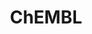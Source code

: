 ---
layout: default
bigquery: https://console.cloud.google.com/bigquery?p=patents-public-data&d=ebi_chembl&page=dataset
citation: '"The ChEMBL database in 2017." Anna Gaulton, Anne Hersey, Michał Nowotka,
  A Patrícia Bento, Jon Chambers, David Mendez, Prudence Mutowo, Francis Atkinson,
  Louisa J Bellis, Elena Cibrián-Uhalte, Mark Davies, Nathan Dedman, Anneli Karlsson,
  María Paula Magariños, John P Overington, George Papadatos, Ines Smit, Andrew R
  Leach Nucleic acids Research (2017) 45 (Database Issue), D945-D954'
contributors: European Bioinformatics Institute
cost: None
description: ChEMBL Data is a manually curated database of small molecules used in
  drug discovery, including information about existing patented drugs.
documentation: 'schema: https://www.ebi.ac.uk/chembl/db_schema


  '
last_edit: Mon, 04 Apr 2022 19:07:30 GMT
location: https://console.cloud.google.com/marketplace/product/google_patents_public_datasets/chembl
maintained_by: EMBL-EBI, an outstation of European Molecular Biology Laboratory
related_publications: '

  ChEMBL: towards direct deposition of bioassay data.


  Mendez D, Gaulton A, Bento AP, Chambers J, De Veij M, Félix E, Magariños MP, Mosquera
  JF, Mutowo P, Nowotka M, Gordillo-Marañón M, Hunter F, Junco L, Mugumbate G, Rodriguez-Lopez
  M, Atkinson F, Bosc N, Radoux CJ, Segura-Cabrera A, Hersey A, Leach AR.


  — Nucleic Acids Res. 2019; 47(D1):D930-D940. doi: 10.1093/nar/gky1075

  '
schema_fields: '[''met_conversion'', ''drug_product_flag'', ''potential_duplicate'',
  ''assay_tissue'', ''mechanism_of_action'', ''smarts'', ''relation'', ''l5'', ''syn_type'',
  ''doc_type'', ''value'', ''abstract'', ''pchembl_value'', ''annotation'', ''cidx'',
  ''clo_id'', ''data_validity_comment'', ''uo_units'', ''active_ingredient'', ''downgraded'',
  ''version'', ''level4'', ''prod_pat_id'', ''mecref_id'', ''l3'', ''db_source'',
  ''molecule_type'', ''natural_product'', ''idx'', ''standard_relation'', ''src_id'',
  ''assay_category'', ''compsyn_id'', ''disease_efficacy'', ''bei'', ''synonyms'',
  ''route'', ''actsm_id'', ''mec_id'', ''first_approval'', ''standard_value'', ''efo_id'',
  ''mol_frac_id'', ''assay_strain'', ''warning_description'', ''availability_type'',
  ''sei'', ''bao_endpoint'', ''updated_by'', ''parameter_type'', ''domain_description'',
  ''drugind_id'', ''lle'', ''who_name'', ''delist_flag'', ''subgroup'', ''oc_id'',
  ''molecular_mechanism'', ''num_ro5_violations'', ''binding_site_comment'', ''cell_name'',
  ''irac_class_id'', ''ap_id'', ''assay_type'', ''tid_fixed'', ''published_type'',
  ''db_version'', ''path'', ''mc_target_name'', ''withdrawn_year'', ''bao_format'',
  ''ddd_id'', ''species_group_flag'', ''level1_description'', ''usan_stem'', ''num_alerts'',
  ''pathway_id'', ''first_in_class'', ''parent_molregno'', ''parenteral'', ''cx_logp'',
  ''alert_name'', ''acd_logp'', ''substrate_record_id'', ''ref_id'', ''cell_id'',
  ''tissue_id'', ''approval_date'', ''cpd_str_alert_id'', ''met_comment'', ''pubmed_id'',
  ''formulation_id'', ''oral'', ''ddd_admr'', ''predbind_id'', ''mechanism_comment'',
  ''selectivity_comment'', ''bto_id'', ''enzyme_tid'', ''chembl_id'', ''qudt_units'',
  ''description'', ''units'', ''cx_most_apka'', ''level2_description'', ''sitecomp_id'',
  ''alogp'', ''stem'', ''previous_company'', ''confidence'', ''protclasssyn_id'',
  ''standard_upper_value'', ''assay_param_id'', ''parent_id'', ''orig_description'',
  ''molregno'', ''acd_logd'', ''cell_ontology_id'', ''usan_stem_definition'', ''standard_type'',
  ''sequence'', ''target_desc'', ''polymer_flag'', ''mc_target_accession'', ''max_phase_for_ind'',
  ''creation_date'', ''usan_stem_id'', ''assay_test_type'', ''warning_country'', ''standard_units'',
  ''tid'', ''mol_hrac_id'', ''cx_most_bpka'', ''entity_id'', ''dosage_form'', ''component_type'',
  ''priority'', ''parent_go_id'', ''text_value'', ''submission_date'', ''atc_code'',
  ''cell_source_tax_id'', ''src_description'', ''compound_name'', ''last_active'',
  ''l1'', ''hbd'', ''hba_lipinski'', ''indref_id'', ''standard_text_value'', ''sequence_md5sum'',
  ''domain_id'', ''entity_type'', ''standard_flag'', ''usan_substem'', ''warnref_id'',
  ''parent_type'', ''class_level'', ''src_assay_id'', ''definition'', ''authors'',
  ''warning_class'', ''assay_organism'', ''smid'', ''hrac_class_id'', ''issue'', ''standard_inchi'',
  ''pref_name'', ''mutation'', ''mol_irac_id'', ''as_id'', ''targrel_id'', ''strength'',
  ''class_type'', ''level2'', ''source_domain_id'', ''relationship_type'', ''aidx'',
  ''target_mapping'', ''nda_type'', ''who_extra'', ''volume'', ''mc_organism'', ''qed_weighted'',
  ''assay_class_id'', ''record_id'', ''doi'', ''applicant_full_name'', ''chirality'',
  ''ddd_units'', ''num_lipinski_ro5_violations'', ''tbl'', ''name'', ''comp_go_id'',
  ''research_stem'', ''max_phase'', ''prodrug'', ''upper_value'', ''assay_subcellular_fraction'',
  ''molecular_species'', ''structure_type'', ''site_id'', ''normal_range_min'', ''domain_name'',
  ''mesh_id'', ''black_box_warning'', ''caloha_id'', ''withdrawn_class'', ''usan_year'',
  ''result_flag'', ''psa'', ''hrac_code'', ''warning_year'', ''protein_class_desc'',
  ''frac_code'', ''go_id'', ''pathway_key'', ''acd_most_bpka'', ''warning_type'',
  ''relationship_desc'', ''metabolite_record_id'', ''canonical_smiles'', ''enzyme_name'',
  ''start_position'', ''dosed_ingredient'', ''molsyn_id'', ''first_page'', ''short_name'',
  ''full_mwt'', ''direct_interaction'', ''set_name'', ''organism'', ''status'', ''l6'',
  ''therapeutic_flag'', ''mc_target_type'', ''warning_id'', ''ref_type'', ''homologue'',
  ''mw_monoisotopic'', ''level1'', ''patent_no'', ''ingredient'', ''published_units'',
  ''level3'', ''toid'', ''bao_id'', ''efo_term'', ''res_stem_id'', ''published_value'',
  ''ass_cls_map_id'', ''src_compound_id'', ''compound_key'', ''protein_class_synonym'',
  ''year'', ''l4'', ''le'', ''inorganic_flag'', ''hbd_lipinski'', ''mesh_heading'',
  ''assay_cell_type'', ''component_synonym'', ''curated_by'', ''biocomp_id'', ''rtb'',
  ''publication_number'', ''cellosaurus_id'', ''chebi_par_id'', ''drug_record_id'',
  ''mc_tax_id'', ''title'', ''variant_id'', ''comments'', ''level3_description'',
  ''alert_set_id'', ''product_id'', ''innovator_company'', ''mw_freebase'', ''irac_code'',
  ''major_class'', ''cell_source_tissue'', ''confidence_score'', ''relationship'',
  ''l7'', ''std_act_id'', ''ridx'', ''cx_logd'', ''l8'', ''ref_url'', ''l2'', ''protein_class_id'',
  ''curation_comment'', ''job_id'', ''last_page'', ''met_id'', ''co_stem_id'', ''activity_comment'',
  ''related_tid'', ''assay_id'', ''parameter_value'', ''withdrawn_country'', ''target_type'',
  ''source'', ''rgid'', ''end_position'', ''withdrawn_flag'', ''label'', ''cl_lincs_id'',
  ''doc_id'', ''full_molformula'', ''compd_id'', ''domain_type'', ''site_name'', ''metref_id'',
  ''frac_class_id'', ''activity_count'', ''prediction_method'', ''level4_description'',
  ''targcomp_id'', ''aspect'', ''accession'', ''standard_inchi_key'', ''src_short_name'',
  ''uberon_id'', ''molfile'', ''normal_range_max'', ''patent_expire_date'', ''cell_description'',
  ''mol_atc_id'', ''stem_class'', ''ddd_comment'', ''stat'', ''hba'', ''helm_notation'',
  ''active_molregno'', ''action_type'', ''log_id'', ''topical'', ''assay_desc'', ''drug_substance_flag'',
  ''published_relation'', ''withdrawn_reason'', ''isoform'', ''comp_class_id'', ''ddd_value'',
  ''country'', ''trade_name'', ''ro3_pass'', ''tax_id'', ''site_residues'', ''patent_use_code'',
  ''heavy_atoms'', ''updated_on'', ''ad_type'', ''type'', ''assay_tax_id'', ''level5'',
  ''patent_id'', ''assay_source'', ''aromatic_rings'', ''journal'', ''component_id'',
  ''activity_id'', ''indication_class'', ''alert_id'', ''acd_most_apka'', ''cell_source_organism'',
  ''company'']'
shortname: chembl
tags:
- biotechnology
- health
- chemical
- bioinformatics
- medical
terms_of_use: CC BY-SA 3.0
title: ChEMBL
uuid: e232a192-965c-4ec9-904c-155b6dfe56c5
---